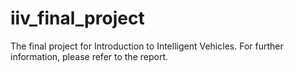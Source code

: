# iiv_final_project
The final project for Introduction to Intelligent Vehicles.
For further information, please refer to the report.
